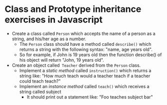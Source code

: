 # Class and Prototype inheritance exercises in Javascript

* Create a class called `Person` which accepts the name of a person as a string, and his/her age as a number.
  * The `Person` class should have a method called `describe()` which returns a string with the following syntax: "name, age years old". 
  * So for example, if John is 19 years old then the function describe() of his object will return "John, 19 years old".
* Create an object called` Teacher` derived from the `Person` class.
    * Implement a *static method* called `instruction()` which returns a string like: "How much teach would a teacher teach if a teacher could teach teach?"
    * Implement an *instance method* called `teach()` which receives a string called subject
      * It should print out a statement like: "Foo teaches subject bar"
